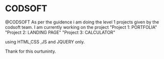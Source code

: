 # CODSOFT
@CODSOFT
As per the guidence i am doing the level 1 projects given by the codsoft team. I am currently working on the project 
"Project 1: PORTFOLIA"
"Project 2: LANDING PAGE"
"Project 3: CALCULATOR"

using HTML,CSS ,JS and JQUERY only.

Thank for this ourtuninty.
